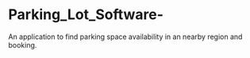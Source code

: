 # Parking_Lot_Software-
An application to find parking space availability in an nearby region and booking.

